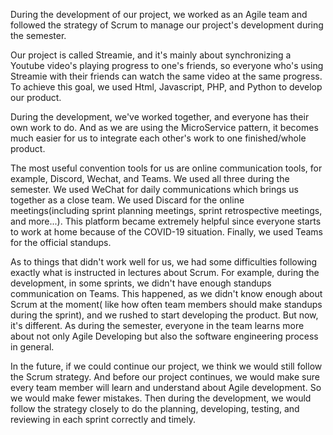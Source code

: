 During the development of our project, we worked as an Agile team and followed the strategy of Scrum to manage our project's development during the semester.

Our project is called Streamie, and it's mainly about synchronizing a Youtube video's playing progress to one's friends, so everyone who's using Streamie with their friends can watch the same video at the same progress. To achieve this goal, we used Html, Javascript, PHP, and Python to develop our product. 

During the development, we've worked together, and everyone has their own work to do. And as we are using the MicroService pattern, it becomes much easier for us to integrate each other's work to one finished/whole product.

The most useful convention tools for us are online communication tools, for example, Discord, Wechat, and Teams. We used all three during the semester. We used WeChat for daily communications which brings us together as a close team. We used Discard for the online meetings(including sprint planning meetings, sprint retrospective meetings, and more...). This platform became extremely helpful since everyone starts to work at home because of the COVID-19 situation. Finally, we used Teams for the official standups.

As to things that didn't work well for us, we had some difficulties following exactly what is instructed in lectures about Scrum. For example, during the development, in some sprints, we didn't have enough standups communication on Teams. This happened, as we didn't know enough about Scrum at the moment( like how often team members should make standups during the sprint), and we rushed to start developing the product. But now, it's different. As during the semester, everyone in the team learns more about not only Agile Developing but also the software engineering process in general.

In the future, if we could continue our project, we think we would still follow the Scrum strategy. And before our project continues, we would make sure every team member will learn and understand about Agile development. So we would make fewer mistakes. Then during the development, we would follow the strategy closely to do the planning, developing, testing, and reviewing in each sprint correctly and timely.
